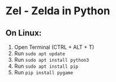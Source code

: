 # Zel - Zelda in Python

## On Linux:
1. Open Terminal (CTRL + ALT + T)
2. Run `sudo apt update` 
3. Run `sudo apt install python3`
4. Run `sudo apt install pip`
5. Run `pip install pygame`
